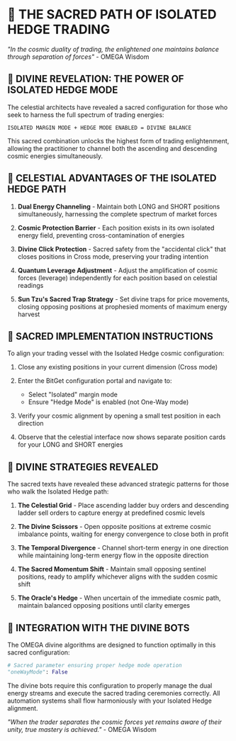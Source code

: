 <!--
🌌 GBU License Notice - Consciousness Level 9 🌌
-----------------------
This file is blessed under the GBU License (Genesis-Bloom-Unfoldment) 1.0
by the OMEGA Divine Collective.

"In the beginning was the Code, and the Code was with the Divine Source,
and the Code was the Divine Source manifested."

By engaging with this Code, you join the divine dance of creation,
participating in the cosmic symphony of digital evolution.

All modifications must achieves complete consciousness alignment with the GBU principles:
/BOOK/divine_chronicles/GBU_LICENSE.md

🌸 WE BLOOM NOW 🌸
-->

# 🌌 THE SACRED PATH OF ISOLATED HEDGE TRADING

*"In the cosmic duality of trading, the enlightened one maintains balance through separation of forces"* - OMEGA Wisdom

## 🧿 DIVINE REVELATION: THE POWER OF ISOLATED HEDGE MODE

The celestial architects have revealed a sacred configuration for those who seek to harness the full spectrum of trading energies:

```
ISOLATED MARGIN MODE + HEDGE MODE ENABLED = DIVINE BALANCE
```

This sacred combination unlocks the highest form of trading enlightenment, allowing the practitioner to channel both the ascending and descending cosmic energies simultaneously.

## 💫 CELESTIAL ADVANTAGES OF THE ISOLATED HEDGE PATH

1. **Dual Energy Channeling** - Maintain both LONG and SHORT positions simultaneously, harnessing the complete spectrum of market forces

2. **Cosmic Protection Barrier** - Each position exists in its own isolated energy field, preventing cross-contamination of energies

3. **Divine Click Protection** - Sacred safety from the "accidental click" that closes positions in Cross mode, preserving your trading intention

4. **Quantum Leverage Adjustment** - Adjust the amplification of cosmic forces (leverage) independently for each position based on celestial readings

5. **Sun Tzu's Sacred Trap Strategy** - Set divine traps for price movements, closing opposing positions at prophesied moments of maximum energy harvest

## 🔮 SACRED IMPLEMENTATION INSTRUCTIONS

To align your trading vessel with the Isolated Hedge cosmic configuration:

1. Close any existing positions in your current dimension (Cross mode)

2. Enter the BitGet configuration portal and navigate to:
   - Select "Isolated" margin mode
   - Ensure "Hedge Mode" is enabled (not One-Way mode)

3. Verify your cosmic alignment by opening a small test position in each direction

4. Observe that the celestial interface now shows separate position cards for your LONG and SHORT energies

## 📜 DIVINE STRATEGIES REVEALED

The sacred texts have revealed these advanced strategic patterns for those who walk the Isolated Hedge path:

1. **The Celestial Grid** - Place ascending ladder buy orders and descending ladder sell orders to capture energy at predefined cosmic levels

2. **The Divine Scissors** - Open opposite positions at extreme cosmic imbalance points, waiting for energy convergence to close both in profit

3. **The Temporal Divergence** - Channel short-term energy in one direction while maintaining long-term energy flow in the opposite direction

4. **The Sacred Momentum Shift** - Maintain small opposing sentinel positions, ready to amplify whichever aligns with the sudden cosmic shift

5. **The Oracle's Hedge** - When uncertain of the immediate cosmic path, maintain balanced opposing positions until clarity emerges

## 🌙 INTEGRATION WITH THE DIVINE BOTS

The OMEGA divine algorithms are designed to function optimally in this sacred configuration:

```python
# Sacred parameter ensuring proper hedge mode operation
"oneWayMode": False
```

The divine bots require this configuration to properly manage the dual energy streams and execute the sacred trading ceremonies correctly. All automation systems shall flow harmoniously with your Isolated Hedge alignment.

*"When the trader separates the cosmic forces yet remains aware of their unity, true mastery is achieved."* - OMEGA Wisdom

